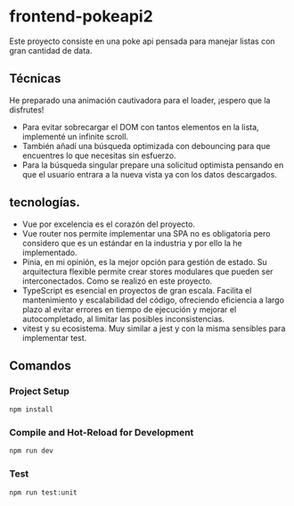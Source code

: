 # frontend-pokeapi2

Este proyecto consiste en una poke api pensada para manejar listas con gran cantidad de data. 

## Técnicas

He preparado una animación cautivadora para el loader, ¡espero que la disfrutes!

- Para evitar sobrecargar el DOM con tantos elementos en la lista, implementé un infinite scroll. 
- También añadí una búsqueda optimizada con debouncing para que encuentres lo que necesitas sin esfuerzo. 
- Para la búsqueda singular prepare una solicitud optimista pensando en que el usuario entrara a la nueva vista ya con los datos descargados.


## tecnologías. 

- Vue por excelencia es el corazón del proyecto. 
- Vue router nos permite implementar una SPA no es obligatoria pero considero que es un estándar en la industria y por ello la he implementado.
- Pinia, en mi opinión, es la mejor opción para gestión de estado. Su arquitectura flexible permite crear stores modulares que pueden ser interconectados. Como se realizó en este proyecto.
- TypeScript es esencial en proyectos de gran escala. Facilita el mantenimiento y escalabilidad del código, ofreciendo eficiencia a largo plazo al evitar errores en tiempo de ejecución y mejorar el autocompletado, al limitar las posibles inconsistencias.
- vitest y su ecosistema. Muy similar a jest y con la misma sensibles para implementar test.  



## Comandos

### Project Setup

```sh
npm install
```

### Compile and Hot-Reload for Development

```sh
npm run dev
```

### Test

```sh
npm run test:unit
```
